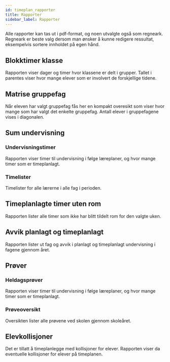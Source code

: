 ```yaml
---
id: timeplan_rapporter
title: Rapporter
sidebar_label: Rapporter
---
```

Alle rapporter kan tas ut i pdf-format, og noen utvalgte også som regneark. Regneark er beste valg dersom man ønsker å kunne redigere ressultat, eksempelvis sortere innholdet på egen hånd.

## Blokktimer klasse
Rapporten viser dager og timer hvor klassene er delt i grupper. Tallet i parentes viser hvor mange elever som er involvert de forskjellige tidene.

## Matrise gruppefag
Når eleven har valgt gruppefag fås her en kompakt overesikt som viser hvor mange som har valgt det enkelte gruppefag. Antall elever i gruppefagene vises i diagonalen. 

## Sum undervisning

### Undervisningstimer
Rapporten viser timer til undervisning i følge læreplaner, og hvor mange timer som er timeplanlagt.

### Timelister
Timelister for alle lærerne i alle fag i perioden.

## Timeplanlagte timer uten rom
Rapporten lister alle timer som ikke har blitt tildelt rom for den valgte uken. 

## Avvik planlagt og timeplanlagt
Rapporten lister  ut fag og avvik i planlagt og timeplanlagt undervisning i fagene gjennom året.

## Prøver

### Heldagsprøver
Rapporten viser timer til undervisning i følge læreplaner, og hvor mange timer som er timeplanlagt.

### Prøveoversikt
Oversikten lister alle prøvene ved skolen gjennom skoleåret.

## Elevkollisjoner
Det er tillatt å timeplanlegge med kollisjoner for elever. Rapporten viser da eventuelle kollisjoner for elever på timeplanen.
